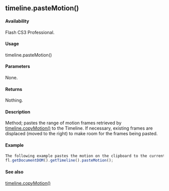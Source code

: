 ## timeline.pasteMotion()

#### Availability

Flash CS3 Professional.

#### Usage

timeline.pasteMotion()

#### Parameters

None.

#### Returns

Nothing.

#### Description

Method; pastes the range of motion frames retrieved by [timeline.copyMotion()](../Timeline_object/timelin8.md) to the Timeline. If necessary, existing frames are displaced (moved to the right) to make room for the frames being pasted.

#### Example

```javascript
The following example pastes the motion on the clipboard to the currently selected frame or playhead location, displacing that frame to the right of the pasted frames:
fl.getDocumentDOM().getTimeline().pasteMotion();

```
#### See also

[timeline.copyMotion()](../Timeline_object/timelin8.md)
